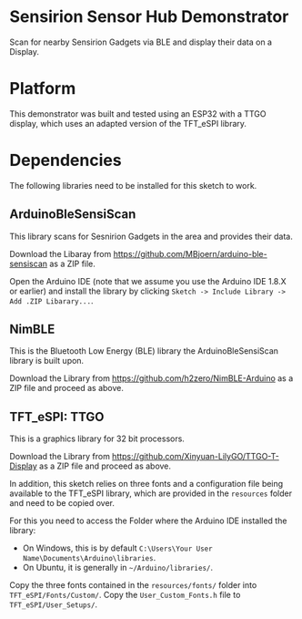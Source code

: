 # Sensirion Sensor Hub Demonstrator

Scan for nearby Sensirion Gadgets via BLE and display their data on a Display.

# Platform
This demonstrator was built and tested using an ESP32 with a TTGO display, which uses an adapted version of the TFT_eSPI library.

# Dependencies
The following libraries need to be installed for this sketch to work.
## ArduinoBleSensiScan 
This library scans for Sesnirion Gadgets in the area and provides their data.

Download the Libaray from https://github.com/MBjoern/arduino-ble-sensiscan as a ZIP file. 

Open the Arduino IDE (note that we assume you use the Arduino IDE 1.8.X or earlier) and install the library by clicking `Sketch -> Include Library -> Add .ZIP Libarary...`. 

## NimBLE
This is the Bluetooth Low Energy (BLE) library the ArduinoBleSensiScan library is built upon.

Download the Library from https://github.com/h2zero/NimBLE-Arduino as a ZIP file and proceed as above.

## TFT_eSPI: TTGO
This is a graphics library for 32 bit processors. 

Download the Library from https://github.com/Xinyuan-LilyGO/TTGO-T-Display as a ZIP file and proceed as above.

In addition, this sketch relies on three fonts and a configuration file being available to the TFT_eSPI library, which are provided in the `resources` folder and need to be copied over.

For this you need to access the Folder where the Arduino IDE installed the library:
* On Windows, this is by default `C:\Users\Your User Name\Documents\Arduino\libraries`.
* On Ubuntu, it is generally in `~/Arduino/libraries/`.

Copy the three fonts contained in the `resources/fonts/` folder into `TFT_eSPI/Fonts/Custom/`.
Copy the `User_Custom_Fonts.h` file to `TFT_eSPI/User_Setups/`.
